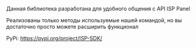 Данная библиотека разработана для удобного общения с API ISP Panel

Реализованы только методы используемые нашей командой, но вы достаточно просто можете расширить функционал

PyPi: https://pypi.org/project/ISP-SDK/